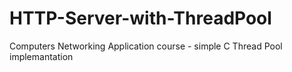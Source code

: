 # HTTP-Server-with-ThreadPool
Computers Networking Application course - simple C Thread Pool implemantation

